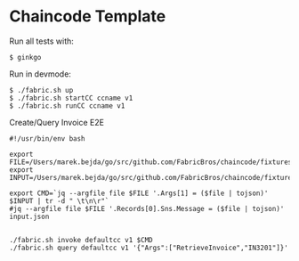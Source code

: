 # Chaincode Template

Run all tests with:
```
$ ginkgo
```

Run in devmode:
```
$ ./fabric.sh up
$ ./fabric.sh startCC ccname v1
$ ./fabric.sh runCC ccname v1
```

Create/Query Invoice E2E
```
#!/usr/bin/env bash

export FILE=/Users/marek.bejda/go/src/github.com/FabricBros/chaincode/fixtures/invoice_ex1.json
export INPUT=/Users/marek.bejda/go/src/github.com/FabricBros/chaincode/fixtures/e2e_input.json

export CMD=`jq --argfile file $FILE '.Args[1] = ($file | tojson)' $INPUT | tr -d " \t\n\r"`
#jq --argfile file $FILE '.Records[0].Sns.Message = ($file | tojson)' input.json


./fabric.sh invoke defaultcc v1 $CMD
./fabric.sh query defaultcc v1 '{"Args":["RetrieveInvoice","IN3201"]}'
```